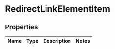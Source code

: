 # RedirectLinkElementItem

## Properties

| Name | Type | Description | Notes |
|------------ | ------------- | ------------- | -------------|